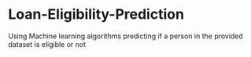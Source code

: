 # Loan-Eligibility-Prediction
Using Machine learning algorithms predicting if a person in the provided dataset is eligible or not
